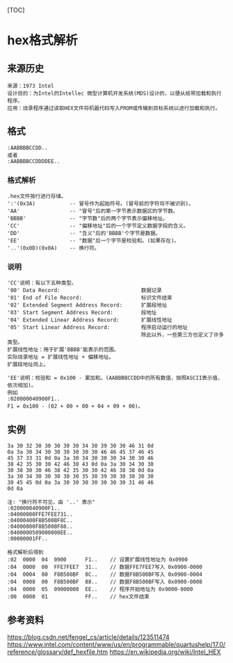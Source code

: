 [TOC]

# hex格式解析

## 来源历史
	来源：1973 Intel
    设计目的：为Intel的Intellec 微型计算机开发系统(MDS)设计的，以便从纸带加载和执行程序。
    应用：烧录程序通过读取HEX文件将机器代码写入PROM或传输到目标系统以进行加载和执行。

## 格式
```hex
:AABBBBCCDD..
或者
:AABBBBCCDDDDEE..
```

### 格式解析
	.hex文件按行进行存储。
    ':'(0x3A)           -- 冒号作为起始符号。(冒号前的字符将不被识别)。
    'AA'                -- "冒号"后的第一字节表示数据区的字节数。
    'BBBB'              -- "字节数"后的两个字节表示偏移地址。
	'CC'                -- "偏移地址"后的一个字节定义数据字段的含义。
    'DD'                -- "含义"后的'BBBB'个字节是数据。
    'EE'                -- "数据"后一个字节是校验和。(如果存在)。
    '..'(0x0D)(0x0A)    -- 换行符。

### 说明
	'CC'说明：有以下五种类型。
    '00' Data Record:                          数据记录
    '01' End of File Record:                   标识文件结束
    '02' Extended Segment Address Record:      扩展段地址
    '03' Start Segment Address Record:         段地址
    '04' Extended Linear Address Record:       扩展线性地址
    '05' Start Linear Address Record:          程序启动运行的地址
                                               除此以外，一些第三方也定义了许多类型。
    扩展线性地址：用于扩展'BBBB'能表示的范围。
    实际烧录地址 = 扩展线性地址 + 偏移地址。
    扩展段地址同上。

	'EE'说明：校验和 = 0x100 - 累加和。(AABBBBCCDD中的所有数值，按照ASCII表示值，依次相加)。
    例如
    :020000040900F1..
	F1 = 0x100 - (02 + 00 + 00 + 04 + 09 + 00)。

## 实例
```hex
3a 30 32 30 30 30 30 30 34 30 39 30 30 46 31 0d
0a 3a 30 34 30 30 30 30 30 30 46 46 45 37 46 45
45 37 33 31 0d 0a 3a 30 34 30 30 30 34 30 30 46
38 42 35 30 30 42 46 38 43 0d 0a 3a 30 34 30 30
30 38 30 30 46 38 42 35 30 30 42 46 38 38 0d 0a
3a 30 34 30 30 30 30 30 35 30 39 30 30 30 30 30
30 45 45 0d 0a 3a 30 30 30 30 30 30 30 31 46 46
0d 0a
```

```ascii
注: "换行符不可见，由 '..' 表示"
:020000040900F1..
:04000000FFE7FEE731..
:04000400F8B500BF8C..
:04000800F8B500BF88..
:0400000509000000EE..
:00000001FF..
```

    格式解析后得到
    :02  0000  04  0900      F1..    // 设置扩展线性地址为 0x0900
    :04  0000  00  FFE7FEE7  31..    // 数据FFE7FEE7写入 0x0900-0000
    :04  0004  00  F8B500BF  8C..    // 数据F8B500BF写入 0x0900-0004
    :04  0008  00  F8B500BF  88..    // 数据F8B500BF写入 0x0900-0008
    :04  0000  05  09000000  EE..    // 程序开始地址为 0x9000-0000
    :00  0000  01            FF..    // hex文件结束

## 参考资料
https://blog.csdn.net/fengel_cs/article/details/123511474
https://www.intel.com/content/www/us/en/programmable/quartushelp/17.0/reference/glossary/def_hexfile.htm
https://en.wikipedia.org/wiki/Intel_HEX


